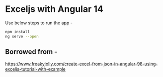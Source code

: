 # Exceljs with Angular 14

Use below steps to run the app -
```bash
npm install
ng serve --open
```

## Borrowed from -

https://www.freakyjolly.com/create-excel-from-json-in-angular-98-using-exceljs-tutorial-with-example
